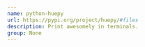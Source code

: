 ```yaml
---
name: python-huepy
url: https://pypi.org/project/huepy/#files
description: Print awesomely in terminals.
group: None
---
```

